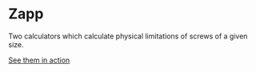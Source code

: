 # Zapp

Two calculators which calculate physical limitations of screws of a given size.

[See them in action](http://bl.ocks.org/Shaffan/c55ed9c5cc56f1664962)